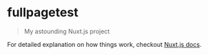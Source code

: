 # fullpagetest

> My astounding Nuxt.js project

For detailed explanation on how things work, checkout [Nuxt.js docs](https://nuxtjs.org).
